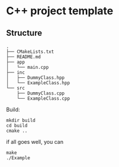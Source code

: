 # C++ project template

## Structure
```
.
├── CMakeLists.txt
├── README.md
├── app
│   └── main.cpp
├── inc
│   ├── DummyClass.hpp
│   └── ExampleClass.hpp
└── src
    ├── DummyClass.cpp
    └── ExampleClass.cpp

```

Build:
```
mkdir build
cd build
cmake ..
```
if all goes well, you can
```
make
./Example
```